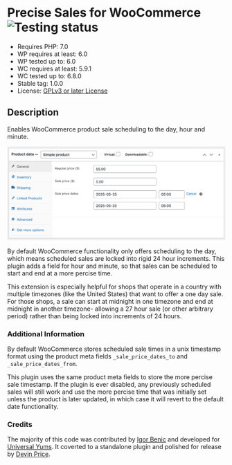 # Precise Sales for WooCommerce ![Testing status](https://github.com/devpress/precise-sales-for-woocommerce/actions/workflows/php-tests.yml/badge.svg?branch=main)

-   Requires PHP: 7.0
-   WP requires at least: 6.0
-   WP tested up to: 6.0
-   WC requires at least: 5.9.1
-   WC tested up to: 6.8.0
-   Stable tag: 1.0.0
-   License: [GPLv3 or later License](http://www.gnu.org/licenses/gpl-3.0.html)

## Description

Enables WooCommerce product sale scheduling to the day, hour and minute.

![Screenshot of sale settings.](assets/screenshot-1.png?raw=true "Screenshot")

By default WooCommerce functionality only offers scheduling to the day, which means scheduled sales are locked into rigid 24 hour increments. This plugin adds a field for hour and minute, so that sales can be scheduled to start and end at a more percise time.

This extension is especially helpful for shops that operate in a country with multiple timezones (like the United States) that want to offer a one day sale. For those shops, a sale can start at midnight in one timezone and end at midnight in another timezone- allowing a 27 hour sale (or other arbitrary period) rather than being locked into increments of 24 hours.

### Additional Information

By default WooCommerce stores scheduled sale times in a unix timestamp format using the product meta fields `_sale_price_dates_to` and `_sale_price_dates_from`.

This plugin uses the same product meta fields to store the more percise sale timestamp. If the plugin is ever disabled, any previously scheduled sales will still work and use the more percise time that was initially set unless the product is later updated, in which case it will revert to the default date functionality.

### Credits

The majority of this code was contributed by [Igor Benic](https://twitter.com/igorbenic) and developed for [Universal Yums](https://www.universalyums.com/). It coverted to a standalone plugin and polished for release by [Devin Price](https://twitter.com/devinsays/).
